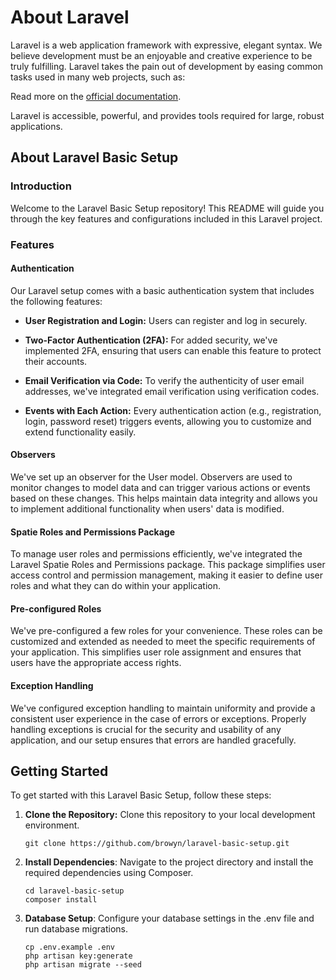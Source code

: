 # About Laravel

Laravel is a web application framework with expressive, elegant syntax. We believe development must be an enjoyable and creative experience to be truly fulfilling. Laravel takes the pain out of development by easing common tasks used in many web projects, such as:

Read more on the [official documentation](https://laravel.com/docs/).

Laravel is accessible, powerful, and provides tools required for large, robust applications.

## About Laravel Basic Setup

### Introduction

Welcome to the Laravel Basic Setup repository! This README will guide you through the key features and configurations included in this Laravel project.

### Features

#### Authentication

Our Laravel setup comes with a basic authentication system that includes the following features:

- **User Registration and Login:** Users can register and log in securely.

- **Two-Factor Authentication (2FA):** For added security, we've implemented 2FA, ensuring that users can enable this feature to protect their accounts.

- **Email Verification via Code:** To verify the authenticity of user email addresses, we've integrated email verification using verification codes.

- **Events with Each Action:** Every authentication action (e.g., registration, login, password reset) triggers events, allowing you to customize and extend functionality easily.

#### Observers

We've set up an observer for the User model. Observers are used to monitor changes to model data and can trigger various actions or events based on these changes. This helps maintain data integrity and allows you to implement additional functionality when users' data is modified.

#### Spatie Roles and Permissions Package

To manage user roles and permissions efficiently, we've integrated the Laravel Spatie Roles and Permissions package. This package simplifies user access control and permission management, making it easier to define user roles and what they can do within your application.

#### Pre-configured Roles

We've pre-configured a few roles for your convenience. These roles can be customized and extended as needed to meet the specific requirements of your application. This simplifies user role assignment and ensures that users have the appropriate access rights.

#### Exception Handling

We've configured exception handling to maintain uniformity and provide a consistent user experience in the case of errors or exceptions. Properly handling exceptions is crucial for the security and usability of any application, and our setup ensures that errors are handled gracefully.

## Getting Started

To get started with this Laravel Basic Setup, follow these steps:

1. **Clone the Repository:** Clone this repository to your local development environment.

   ```
   git clone https://github.com/browyn/laravel-basic-setup.git

   ```
2. **Install Dependencies**: Navigate to the project directory and install the required dependencies using Composer.

    ```
    cd laravel-basic-setup
    composer install

    ```

3. **Database Setup**: Configure your database settings in the .env file and run database migrations.

    ```
    cp .env.example .env
    php artisan key:generate
    php artisan migrate --seed

    ```


